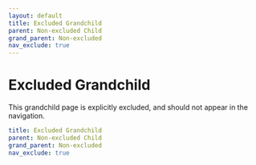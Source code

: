```yaml
---
layout: default
title: Excluded Grandchild
parent: Non-excluded Child
grand_parent: Non-excluded
nav_exclude: true
---
```

# Excluded Grandchild

This grandchild page is explicitly excluded, and should not appear in the navigation.

```yaml
title: Excluded Grandchild
parent: Non-excluded Child
grand_parent: Non-excluded
nav_exclude: true
```
